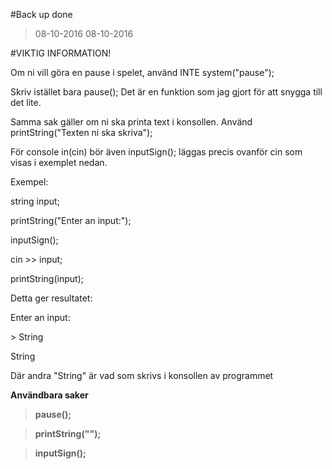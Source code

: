 #Back up done
>08-10-2016
>08-10-2016

#VIKTIG INFORMATION!

Om ni vill göra en pause i spelet, använd INTE system("pause");

Skriv istället bara pause(); Det är en funktion som jag gjort för att snygga till det lite.

Samma sak gäller om ni ska printa text i konsollen. Använd printString("Texten ni ska skriva");

För console in(cin) bör även inputSign(); läggas precis ovanför cin som visas i exemplet nedan.

Exempel:

string input;

printString("Enter an input:");

inputSign();

cin >> input;

printString(input);

Detta ger resultatet:

Enter an input:

\> String

String

Där andra "String" är vad som skrivs i konsollen av programmet


**Användbara saker**

>**pause();**

>**printString("");**

>**inputSign();**
